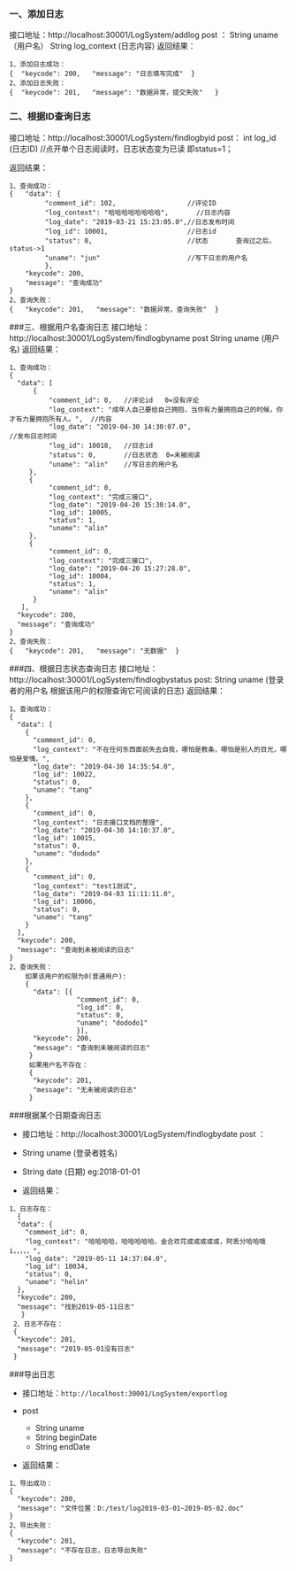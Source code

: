 ### 一、添加日志
接口地址：http://localhost:30001/LogSystem/addlog 
post ：   String  uname（用户名）
       String  log_context  (日志内容)
返回结果：

```
1、添加日志成功：
{  "keycode": 200,   "message": "日志填写完成"  }
2、添加日志失败：
{  "keycode": 201,   "message": "数据异常，提交失败"   }
```
### 二、根据ID查询日志
接口地址：http://localhost:30001/LogSystem/findlogbyid
post：   int  log_id    (日志ID)       //点开单个日志阅读时，日志状态变为已读  即status=1；

返回结果：

```
1、查询成功：
{   "data": {
   		 "comment_id": 102,                  //评论ID
    	 "log_context": "哈哈哈哈哈哈哈哈",       //日志内容
    	 "log_date": "2019-03-21 15:23:05.0",//日志发布时间
   	 	 "log_id": 10001,					 //日志id
   		 "status": 0,						 //状态       查询过之后，status->1
   		 "uname": "jun"						 //写下日志的用户名
 		 },
    "keycode": 200,
    "message": "查询成功"  
}
2、查询失败：
{   "keycode": 201,   "message": "数据异常，查询失败"  }
```

###三、根据用户名查询日志
接口地址：http://localhost:30001/LogSystem/findlogbyname
post    String  uname   (用户名)
返回结果：

```
1、查询成功：
{
  "data": [
  	  {
    	  "comment_id": 0,   //评论id   0=没有评论
    	  "log_context": "成年人自己要给自己拥抱，当你有力量拥抱自己的时候，你才有力量拥抱所有人。",  //内容
    	  "log_date": "2019-04-30 14:30:07.0",                                //发布日志时间
    	  "log_id": 10018,   //日志id
    	  "status": 0,       //日志状态  0=未被阅读
    	  "uname": "alin"    //写日志的用户名
   	 },
  	 {
  	      "comment_id": 0,
  		  "log_context": "完成三接口",
    	  "log_date": "2019-04-20 15:30:14.0",
    	  "log_id": 10005,
     	  "status": 1,
     	  "uname": "alin"
     },
     {
     	  "comment_id": 0,
      	  "log_context": "完成三接口",
   	      "log_date": "2019-04-20 15:27:28.0",
          "log_id": 10004,
          "status": 1,
          "uname": "alin"
      }
   ],
  "keycode": 200,
  "message": "查询成功"
}
2、查询失败：
{   "keycode": 201,   "message": "无数据"  }
```


###四、根据日志状态查询日志
接口地址：http://localhost:30001/LogSystem/findlogbystatus
post:    String   uname  (登录者的用户名       根据该用户的权限查询它可阅读的日志)
返回结果：

```
1、查询成功：
{
  "data": [
    {
      "comment_id": 0,
      "log_context": "不在任何东西面前失去自我，哪怕是教条，哪怕是别人的目光，哪怕是爱情。",
      "log_date": "2019-04-30 14:35:54.0",
      "log_id": 10022,
      "status": 0,
      "uname": "tang"
    },
    {
      "comment_id": 0,
      "log_context": "日志接口文档的整理",
      "log_date": "2019-04-30 14:10:37.0",
      "log_id": 10015,
      "status": 0,
      "uname": "dododo"
    },
    {
      "comment_id": 0,
      "log_context": "test1测试",
      "log_date": "2019-04-03 11:11:11.0",
      "log_id": 10006,
      "status": 0,
      "uname": "tang"
    }
  ],
  "keycode": 200,
  "message": "查询到未被阅读的日志"
}
2、查询失败：
    如果该用户的权限为0(普通用户):
    {
      "data": [{
                 "comment_id": 0,
     			 "log_id": 0,
    		     "status": 0,
     			 "uname": "dododo1"
   				 }],
      "keycode": 200,
      "message": "查询到未被阅读的日志"
     }
     如果用户名不存在：
     {
      "keycode": 201,
      "message": "无未被阅读的日志"
     }
```

###根据某个日期查询日志
  -  接口地址：http://localhost:30001/LogSystem/findlogbydate
  post  ： 
  - String    uname  (登录者姓名)
  - String    date   (日期)  eg:2018-01-01

- 返回结果：

```
1、日志存在：
  {
  "data": {
    "comment_id": 0,
    "log_context": "哈哈哈哈，哈哈哈哈哈，金合欢花或或或或或，阿丢分哈哈哦i，，，，，",
    "log_date": "2019-05-11 14:37:04.0",
    "log_id": 10034,
    "status": 0,
    "uname": "helin"
  },
  "keycode": 200,
  "message": "找到2019-05-11日志"
   }
 2、日志不存在：
 {
  "keycode": 201,
  "message": "2019-05-01没有日志"
 }
```

###导出日志
-  接口地址：`http://localhost:30001/LogSystem/exportlog`
- post  
  - String uname
  - String beginDate
  - String endDate

- 返回结果：

```
1、导出成功：
{
  "keycode": 200,
  "message": "文件位置：D:/test/log2019-03-01~2019-05-02.doc"
}
2、导出失败：
{
  "keycode": 201,
  "message": "不存在日志，日志导出失败"
}

```

